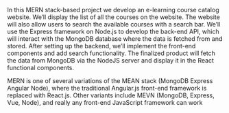 In this MERN stack-based project we develop an e-learning course catalog website. We’ll display the list of all the courses on the website. The website will also allow users to search the available courses with a search bar. We’ll use the Express framework on Node.js to develop the back-end API, which will interact with the MongoDB database where the data is fetched from and stored. After setting up the backend, we’ll implement the front-end components and add search functionality. The finalized product will fetch the data from MongoDB via the NodeJS server and display it in the React functional components.

MERN is one of several variations of the MEAN stack
 (MongoDB Express Angular Node), 
 where the traditional Angular.js front-end framework is replaced with React.js. 
 Other variants include MEVN (MongoDB, Express, Vue, Node), 
 and really any front-end JavaScript framework can work